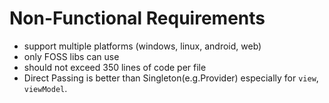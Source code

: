 # Non-Functional Requirements

* support multiple platforms (windows, linux, android, web)
* only FOSS libs can use
* should not exceed 350 lines of code per file
* Direct Passing is better than Singleton(e.g.Provider) especially for `view`, `viewModel`.
